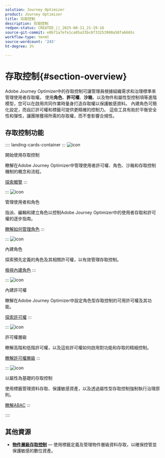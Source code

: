 ```yaml
---
solution: Journey Optimizer
product: Journey Optimizer
title: 存取控制
description: 存取控制
redpen-status: CREATED_||_2025-08-11_21-19-16
source-git-commit: e8b71a7efe1ca05a33bc6f33253900a58fa6665c
workflow-type: tm+mt
source-wordcount: '243'
ht-degree: 3%

---
```



# 存取控制{#section-overview}

Adobe Journey Optimizer中的存取控制可讓管理員根據組織需求和治理標準來管理使用者存取權。 使用&#x200B;**角色**、**許可權**、**沙箱**，以及物件和屬性型控制項等進階模型，您可以在啟用共同作業時量身打造存取權以保護敏感資料。 內建角色可簡化設定，而自訂許可權和標籤可提供更精確的控制力。 這些工具有助於平衡安全性和彈性，讓團隊獲得所需的存取權，而不會影響合規性。

## 存取控制功能

:::: landing-cards-container
:::
![icon](https://cdn.experienceleague.adobe.com/icons/circle-play.svg)

開始使用存取控制

瞭解在Adobe Journey Optimizer中管理使用者許可權、角色、沙箱和存取控制機制的概念和流程。

[探索概覽](../using/administration/permissions-overview.md)
:::

:::
![icon](https://cdn.experienceleague.adobe.com/icons/list-check.svg)

管理使用者和角色

指派、編輯和建立角色以控制Adobe Journey Optimizer中的使用者存取和許可權的逐步指南。

[瞭解如何管理角色](../using/administration/permissions.md)
:::

:::
![icon](https://cdn.experienceleague.adobe.com/icons/book.svg)

內建角色

探索預先定義的角色及其相關許可權，以有效管理存取控制。

[檢視內建角色](../using/administration/ootb-product-profiles.md)
:::

:::
![icon](https://cdn.experienceleague.adobe.com/icons/shield-halved.svg)

內建許可權

瞭解在Adobe Journey Optimizer中設定角色型存取控制的可用許可權及其功能。

[探索許可權](../using/administration/ootb-permissions.md)
:::

:::
![icon](https://cdn.experienceleague.adobe.com/icons/gear.svg)

許可權層級

瞭解高階和低階許可權，以及這些許可權如何啟用對功能和存取的精細控制。

[瞭解許可權層級](../using/administration/high-low-permissions.md)
:::

:::
![icon](https://cdn.experienceleague.adobe.com/icons/puzzle-piece.svg)

以屬性為基礎的存取控制

使用標籤管理資料存取、保護敏感資產，以及透過屬性型存取控制強制執行治理原則。

[瞭解ABAC](../using/administration/attribute-based-access.md)
:::

::::


## 其他資源

- **[物件層級存取控制](../using/administration/object-based-access.md)** — 使用標籤定義及管理物件層級資料存取，以確保控管並保護敏感的數位資產。
